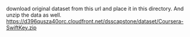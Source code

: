 download original dataset from this url and place it in this directory. And unzip the data as well. https://d396qusza40orc.cloudfront.net/dsscapstone/dataset/Coursera-SwiftKey.zip